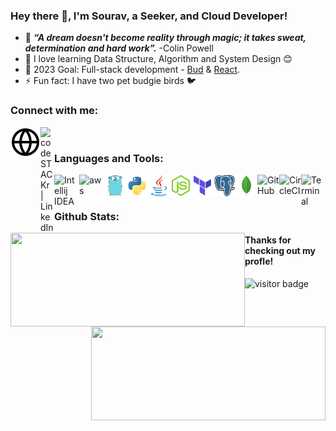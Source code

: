 ### Hey there 👋, I'm Sourav, a Seeker, and Cloud Developer!

- 🔭 ***“A dream doesn't become reality through magic; it takes sweat, determination and hard work”.*** -Colin Powell
- 🌱 I love learning Data Structure, Algorithm and System Design 😊
- 🥅 2023 Goal: Full-stack development - [Bud](https://github.com/livebud/bud) & [React](#).
- ⚡ Fun fact: I have two pet budgie birds :bird: 

### Connect with me:

[<img align="left" src="img/globe-light.svg">][website]
&nbsp;&nbsp;
[<img align="left" alt="codeSTACKr | LinkedIn" width="22px" src="https://cdn.jsdelivr.net/npm/simple-icons@v3/icons/linkedin.svg" />][linkedin]
<br />

### Languages and Tools:

[<img align="left" alt="Intellij IDEA" width="40px" src="https://img.icons8.com/color/48/000000/intellij-idea.png" />](#)
[<img align="left" alt="aws" width="40px" src="https://github.com/souravskr/souravskr/blob/master/img/aws-icon.svg" />](#)
[<img align="left" alt="Go" width="35px" src="https://github.com/devicons/devicon/blob/v2.15.1/icons/go/go-original.svg" />](#)
[<img align="left" alt="Python" width="35px" src="https://github.com/devicons/devicon/blob/v2.15.1/icons/python/python-original.svg" />](#)
[<img align="left" alt="java" width="35px" src="https://github.com/devicons/devicon/blob/v2.15.1/icons/java/java-original.svg" />](#)
[<img align="left" alt="Nodejs" width="35px" src="https://github.com/devicons/devicon/blob/v2.15.1/icons/nodejs/nodejs-original.svg" />](#)
[<img align="left" alt="Terraform" width="35px" src="https://github.com/devicons/devicon/blob/v2.15.1/icons/terraform/terraform-original.svg" />](#)
[<img align="left" alt="SQL" width="35px" src="https://github.com/devicons/devicon/blob/v2.15.1/icons/postgresql/postgresql-original.svg" />](#)
[<img align="left" alt="MongoDB" width="35px" src="https://github.com/devicons/devicon/blob/v2.15.1/icons/mongodb/mongodb-original.svg" />](#)
[<img align="left" alt="GitHub" width="35px" src="https://cdn.jsdelivr.net/npm/simple-icons@3.13.0/icons/github.svg" />](#)
[<img align="left" alt="CircleCI" width="35px" src="https://cdn.jsdelivr.net/npm/simple-icons@3.13.0/icons/circleci.svg" />](#)
[<img align="left" alt="Terminal" width="35px" src="https://cdn.jsdelivr.net/npm/simple-icons@3.13.0/icons/gnubash.svg" />](#)

<br />
<br />


### Github Stats:

<img align="left" height='150px' width='375px' src="https://github-readme-stats.vercel.app/api/top-langs/?username=souravskr&layout=compact&theme=vue"/>

<img align="right" height='150px' width='375px' src="https://github-readme-stats.vercel.app/api?username=souravskr&show_icons=true&theme=vue"/>

[website]: https://souravs.netlify.app/
[linkedin]: https://www.linkedin.com/in/souravsker/

#### Thanks for checking out my profle! 
![visitor badge](https://visitor-badge.glitch.me/badge?page_id=souravskr.328822845)
